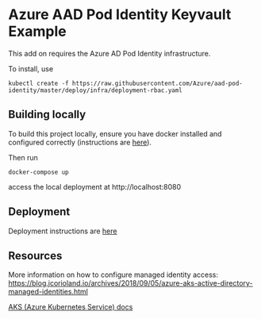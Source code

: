 # Azure AAD Pod Identity Keyvault Example

This add on requires the Azure AD Pod Identity infrastructure.

To install, use

```
kubectl create -f https://raw.githubusercontent.com/Azure/aad-pod-identity/master/deploy/infra/deployment-rbac.yaml
```

## Building locally

To build this project locally, ensure you have docker installed and configured correctly (instructions are [here](https://docs.docker.com/)).

Then run

```
docker-compose up
```

access the local deployment at http://localhost:8080

## Deployment

Deployment instructions are [here](./deploy/README.md)


## Resources

More information on how to configure managed identity access:
https://blog.jcorioland.io/archives/2018/09/05/azure-aks-active-directory-managed-identities.html


[AKS (Azure Kubernetes Service) docs](https://docs.microsoft.com/en-us/azure/aks/)
